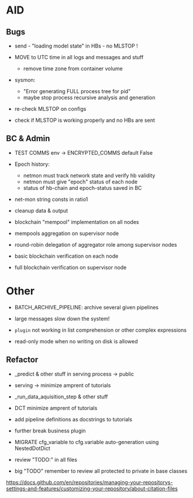 # AID


## Bugs

  - send - "loading model state" in HBs - no MLSTOP !


  - MOVE to UTC time in all logs and messages and stuff
    - remove time zone from container volume
    

  - sysmon: 
    - "Error generating FULL process tree for pid"
    - maybe stop process recursive analysis and generation

  - re-check MLSTOP on configs
  - check if MLSTOP is working properly and no HBs are sent


## BC & Admin



  - TEST COMMS env -> ENCRYPTED_COMMS default False

  - Epoch history:
    - netmon must track network state and verify hb validity
    - netmon must give "epoch" status of each node
    - status of hb-chain and epoch-status saved in BC
  
  - net-mon string consts in ratio1
  - cleanup data & output

  - blockchain "mempool" implementation on all nodes
  - mempools aggregation on supervisor node
  - round-robin delegation of aggregator role among supervisor nodes
  - basic blockchain verification on each node
  - full blockchain verification on supervisor node


# Other

  - BATCH_ARCHIVE_PIPELINE: archive several given pipelines

  - large messages slow down the system!
  - `plugin` not working in list comprehension or other complex expressions
  - read-only mode when no writing on disk is allowed




## Refactor
  - _predict & other stuff in serving process -> public 
  - serving -> minimize amprent of tutorials
  - _run_data_aquisition_step & other stuff 
  - DCT minimize amprent of tutorials
  - add pipeline definitions as docstrings to tutorials

  - further break business plugin
  - MIGRATE cfg_variable to cfg.variable auto-generation using NestedDotDict

  - review "TODO:" in all files
  - big "TODO" remember to review all protected to private in base classes


https://docs.github.com/en/repositories/managing-your-repositorys-settings-and-features/customizing-your-repository/about-citation-files


